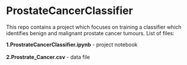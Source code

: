 # ProstateCancerClassifier
This repo contains a project which focuses on training a classifier which identifies benign and malignant prostate cancer tumours.
List of files:

**1.ProstrateCancerClassifier.ipynb** - project notebook\
\
**2.Prostrate_Cancer.csv** - data file




